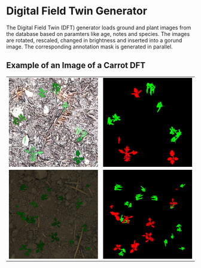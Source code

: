 # Digital Field Twin Generator
 The Digital Field Twin (DFT) generator loads ground and plant images from the database based on paramters like age, notes and species. The images are rotated, rescaled, changed in brightness and inserted into a gorund image. The corresponding annotation mask is generated in parallel. 
 
 ## Example of an Image of a Carrot DFT
 
 <table>
   <tr>
    <td><img src="./test/images/0.jpg"  alt="1" width ="360px" ></td>
    <td><img src="./test/annotations/0.png" alt="2" width = "360px"></td>
   </tr> 
  </tr>
  <tr>
    <td><img src="./test/images/32.jpg"  alt="1" width ="360px" ></td>
    <td><img src="./test/annotations/32.png" alt="2" width = "360px"></td>
   </tr> 
  </tr>
</table>

